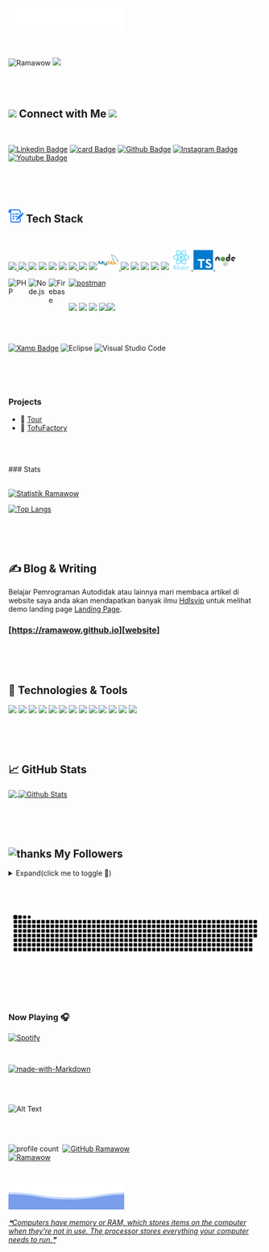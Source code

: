 ![Ramawow](https://raw.githubusercontent.com/Ramawow/Ramawow/main/top_wave2.svg)

<br>
<br>


<img src="https://readme-typing-svg.herokuapp.com?font=Kaushan+Script&size=50&duration=3800&color=447FF7&background=FFFFFF00&center=true&vCenter=true&width=650&height=55&lines=Hey!+It's+Ramawow+%F0%9F%91%8B%F0%9F%8F%BB;I+am+a+Fullstack+Developer+%F0%9F%91%A9%F0%9F%8F%BB%E2%80%8D%F0%9F%92%BB;I+am+a+Designer+%F0%9F%91%A9%F0%9F%8F%BB%E2%80%8D%F0%9F%92%BB;I+am+a+Freelancer+%F0%9F%91%A9%F0%9F%8F%BB%E2%80%8D%F0%9F%92%BB;I+am+a+Video+Editors+%F0%9F%91%A9%F0%9F%8F%BB%E2%80%8D%F0%9F%92%BB;I+am+from+Indonesia+%F0%9F%91%8B%F0%9F%8F%BB;" alt="Ramawow" width="950" height="90">

<img src="https://user-images.githubusercontent.com/73097560/115834477-dbab4500-a447-11eb-908a-139a6edaec5c.gif">  
<br>
<br>
<br>
<img src="https://www.animatedimages.org/data/media/562/animated-line-image-0184.gif" width="100%" height="1"/>

## <img src="https://raw.githubusercontent.com/Ramawow/Ramawow.github.io/master/img/R.ico" width="30"> Connect with Me <img src="https://www.animatedimages.org/data/media/56/animated-computer-image-0077.gif" width="50" height=""></img>

<br>

[![Linkedin Badge](https://img.shields.io/badge/-LinkedIn-blue?style=social-square&logo=Linkedin&logoColor=white&link=https://www.linkedin.com/in/rama-dhan/)](https://www.linkedin.com/in/rama-dhan/)
[![card Badge](https://img.shields.io/badge/ProtonMail-8B89CC?style=social-square&logo=protonmail&logoColor=white)](mailto:rmt0276@gmail.com)
[![Github Badge](https://img.shields.io/badge/-Github-000?style=social-square&logo=Github&logoColor=white&link=https://github.com/ramawow)](https://github.com/Ramawow)
[![Instagram Badge](https://img.shields.io/badge/-Instagram-red?style=social-square&logo=Instagram&logoColor=white&link=https://instagram.com/muhammadramadhantaufiq)](https://instagram.com/muhammadramadhantaufiq)
[![Youtube Badge](https://img.shields.io/youtube/channel/subscribers/UC6DRs2WBcTosEKqLUbgu5xA?color=%23ff0000&label=Ad%20Follow&logo=youtube&logoColor=%23ffffff&style=for-the-badge)](https://www.youtube.com/channel/UCzinBrdKGXhaxjkkw8QmOBw)


<br> <br>
<img src="https://www.animatedimages.org/data/media/562/animated-line-image-0429.gif" width="100%" height="2,5"/>
<br>
## <img src="https://github.com/MGBrave/certificados/blob/main/certificados/logomgg/lista.png" width="30"> Tech Stack  
<br>
      
<a href="https://www.w3.org/html/" target="_blank" rel="noreferrer"><img src="https://cdn.jsdelivr.net/gh/devicons/devicon/icons/html5/html5-plain-wordmark.svg" width= "40"/>  </a> <a href="https://www.w3schools.com/css/" target="_blank" rel="noreferrer"> <img src="https://cdn.jsdelivr.net/gh/devicons/devicon/icons/css3/css3-original-wordmark.svg" width= "40"/> </a> <img src="https://cdn.jsdelivr.net/gh/devicons/devicon/icons/sass/sass-original.svg" width= "40"/>  <img src="https://cdn.jsdelivr.net/gh/devicons/devicon/icons/javascript/javascript-original.svg" width= "40"/>  <img src="https://cdn.jsdelivr.net/gh/devicons/devicon/icons/java/java-original-wordmark.svg" width= "40"/>  <img src="https://cdn.jsdelivr.net/gh/devicons/devicon/icons/markdown/markdown-original.svg" width= "40"/> <a href="https://getbootstrap.com" target="_blank" rel="noreferrer"> <img src="https://cdn.jsdelivr.net/gh/devicons/devicon/icons/bootstrap/bootstrap-original-wordmark.svg" width= "40"/> </a> <img src="https://cdn.jsdelivr.net/gh/devicons/devicon/icons/angularjs/angularjs-original.svg" width= "40"/> <img src="https://cdn.jsdelivr.net/gh/devicons/devicon/icons/nodejs/nodejs-original.svg" width= "40"/>   <a href="https://www.mysql.com/" target="_blank" rel="noreferrer"> <img src="https://raw.githubusercontent.com/devicons/devicon/master/icons/mysql/mysql-original-wordmark.svg" alt="mysql" width="40" height="40" /> </a>  <img src="https://cdn.jsdelivr.net/gh/devicons/devicon/icons/spring/spring-original.svg" width= "40"/>  <img src="https://cdn.jsdelivr.net/gh/devicons/devicon/icons/jquery/jquery-plain-wordmark.svg"  width= "40"/> <img src="https://cdn.jsdelivr.net/gh/devicons/devicon/icons/git/git-original.svg" width= "40"/> <img src="https://cdn.jsdelivr.net/gh/devicons/devicon/icons/github/github-original.svg"  width= "40"/> <img src="https://cdn.jsdelivr.net/gh/devicons/devicon/icons/python/python-original.svg"  width= "40" />  <a href="https://reactjs.org/" target="_blank" rel="noreferrer"> <img src="https://raw.githubusercontent.com/devicons/devicon/master/icons/react/react-original-wordmark.svg" alt="react" width="40" height="40" /> </a> <a href="https://www.typescriptlang.org/" target="_blank" rel="noreferrer" > <img src="https://raw.githubusercontent.com/devicons/devicon/master/icons/typescript/typescript-original.svg" alt="typescript" width="40" height="40" /> </a> <a href="https://nodejs.org" target="_blank" rel="noreferrer"> <img src="https://raw.githubusercontent.com/devicons/devicon/master/icons/nodejs/nodejs-original-wordmark.svg" alt="nodejs" width="40" height="40" /> </a>

<img align="left" alt="PHP" width="40px" src="https://cdn.iconscout.com/icon/free/png-256/php-99-1175127.png"/>
<img align="left" alt="Node.js" width="40px" src="https://cdn.iconscout.com/icon/free/png-256/node-dot-js-3628953-3030178.png" />
<img align="left" alt="Firebase" width="40px" src="https://cdn.iconscout.com/icon/free/png-256/firebase-1-282796.png" />
<a href="https://postman.com" target="_blank" rel="noreferrer"> <img src="https://www.vectorlogo.zone/logos/getpostman/getpostman-icon.svg" alt="postman" width="40" height="40" /> </a>

           
  <br>        
  <br>         
          
 
 
<img src="https://cdn.jsdelivr.net/gh/devicons/devicon/icons/gimp/gimp-original-wordmark.svg" width= "30" /> <img src="https://cdn.jsdelivr.net/gh/devicons/devicon/icons/intellij/intellij-original.svg" width= "30" />  <img src="https://cdn.iconscout.com/icon/free/png-256/visual-studio-code-3251603-2724650.png" width= "30"/> <img src="https://cdn.jsdelivr.net/gh/devicons/devicon/icons/figma/figma-original.svg" width= "30"/><img src="https://raw.githubusercontent.com/martageraldo/awesome-badges/f2e698d53e403180c7d390f97745e3e794ada8aa/img/inkscape.svg" width= "30"/>

<br>

<br>



[![Xamp Badge](https://img.shields.io/badge/Xampp-F37623?style=social-square&logo=xampp&logoColor=white)]()
![Eclipse](https://img.shields.io/badge/Eclipse-FE7A16.svg?style=social-square&logo=Eclipse&logoColor=white)
![Visual Studio Code](https://img.shields.io/badge/visual_studio-code-%23575757.svg?style=social-square&logo=visual-studio-code&logoColor=important)



<br>
<img src="https://www.animatedimages.org/data/media/562/animated-line-image-0429.gif" width="100%" height="2,5"/>

<br>
<br>

### Projects
- 💬 [Tour][app1]
- 🧈 [TofuFactory][app2]

<br>
<img src="https://www.animatedimages.org/data/media/562/animated-line-image-0429.gif" width="100%" height="2,5"/>

<br>
<br>
### Stats

<br/>
<br/>

[![Statistik Ramawow](https://github-readme-stats.vercel.app/api?username=Ramawow&theme=github_dark&hide=contribs,commits&show_icons=true&custom_title=Statistik%20zonemedia)](https://github.com/Ramawow)

[![Top Langs](https://github-readme-stats.vercel.app/api/top-langs/?username=Ramawow&theme=github_dark&exclude_repo=font-awesome-pro&custom_title=Bahasa%20Yang%20Sering%20Digunakan)](https://github.com/Ramawow)

[app1]: https://ramawow.github.io/Wisata-Selo
[app2]: https://tahupakgi.abye.dev
[website]: https://ramawow.github.io

<br>
<img src="https://www.animatedimages.org/data/media/562/animated-line-image-0429.gif" width="100%" height="2,5"/>

<br>
<br>

## &#x270d; Blog & Writing

Belajar Pemrograman Autodidak atau lainnya mari membaca artikel di website saya anda akan mendapatkan banyak ilmu [Hdlsvip](https://www.samuelpasaribu.com) untuk melihat demo landing page [Landing Page](https://www.samuelpasaribu.com).
### [https://ramawow.github.io][website]

<br>
<img src="https://www.animatedimages.org/data/media/562/animated-line-image-0429.gif" width="100%" height="2,5"/>

<br>
<br>

## 🔧 Technologies & Tools
![](https://img.shields.io/badge/OS-Linux-informational?style=flat&logo=linux&logoColor=white&color=2bbc8a)
![](https://img.shields.io/badge/Editor-IntelliJ_IDEA-informational?style=flat&logo=intellij-idea&logoColor=white&color=2bbc8a)
![](https://img.shields.io/badge/Code-Python-informational?style=flat&logo=python&logoColor=white&color=2bbc8a)
![](https://img.shields.io/badge/Code-JavaScript-informational?style=flat&logo=javascript&logoColor=white&color=2bbc8a)
![](https://img.shields.io/badge/Code-Golang-informational?style=flat&logo=go&logoColor=white&color=2bbc8a)
![](https://img.shields.io/badge/Code-Make-informational?style=flat&logo=cmake&logoColor=white&color=2bbc8a)
![](https://img.shields.io/badge/Code-Vue-informational?style=flat&logo=vue.js&logoColor=white&color=2bbc8a)
![](https://img.shields.io/badge/Shell-Bash-informational?style=flat&logo=gnu-bash&logoColor=white&color=2bbc8a)
![](https://img.shields.io/badge/Tools-PostgreSQL-informational?style=flat&logo=postgresql&logoColor=white&color=2bbc8a)
![](https://img.shields.io/badge/Tools-Docker-informational?style=flat&logo=docker&logoColor=white&color=2bbc8a)
![](https://img.shields.io/badge/Tools-Kubernetes-informational?style=flat&logo=kubernetes&logoColor=white&color=2bbc8a)
![](https://img.shields.io/badge/Tools-Red_Hat_OpenShift-informational?style=flat&logo=red-hat-open-shift&logoColor=white&color=2bbc8a)
![](https://img.shields.io/badge/Cloud-Digital_Ocean-informational?style=flat&logo=digitalocean&logoColor=white&color=2bbc8a)

<br>
<img src="https://www.animatedimages.org/data/media/562/animated-line-image-0429.gif" width="100%" height="2,5"/>

<br>
<br>

## &#x1f4c8; GitHub Stats
<a href="https://github.com/Ramawow/Ramawow">
  <img align="center" src="https://github-readme-stats.vercel.app/api/top-langs/?username=Ramawow&theme=algolia&hide_border=true&langs_count=5" />
</a>
<a href="https://github.com/Ramawow/Ramawow">
  <img align="center" src="https://github-readme-stats.vercel.app/api?username=Ramawow&show_icons=true&theme=algolia&hide_border=true&count_private=true&line_height=27" alt="Github Stats" alt="Ramawow's GitHub Stats" />
</a>

<br/>
<br/>

<img src="https://www.animatedimages.org/data/media/562/animated-line-image-0429.gif" width="100%" height="1"/>


<br>
<br>


<br>



## <img src="https://www.animatedimages.org/data/media/466/animated-thank-you-image-0156.gif" width="60px;" height="60px" alt="thanks"/>  My Followers

<details>
<summary>Expand(click me to toggle 👀)</summary>

<br>
<img src="https://www.animatedimages.org/data/media/562/animated-line-image-0370.gif" width="100%" height="5px"></img>

<br>
<br>

<!--START_SECTION:top-followers-->
<table>
  <tr>
    <td align="center">
      <a href="https://github.com/Arsybai">
        <img src="https://avatars.githubusercontent.com/u/33319709?v=4" width="50px;" alt="arsybai"/>
      </a>
      <br />
      <a href="https://github.com/Arsybai">arsybai</a>
    </td>
    <td align="center">
      <a href="https://github.com/R4m4w0w">
        <img src="https://avatars.githubusercontent.com/u/129609672?v=4" width="50px;" alt="r4m4wow"/>
      </a>
      <br />
      <a href="https://github.com/R4m4w0w">rama</a>
    </td>
    <td align="center">
      <a hrefhttps://github.com/faridkinyobi">
        <img src="https://avatars.githubusercontent.com/u/113663696?v=4" width="50px;" alt="faridkinyobi"/>
      </a>
      <br />
      <a href="https://github.com/faridkinyobi">faridkinyobi</a>
    </td>
    <td align="center">
      <a href="https://github.com/Kvrooo">
        <img src="https://avatars.githubusercontent.com/u/111233993?v=4" width="50px;" alt="kvrooo"/>
      </a>
      <br />
      <a href="https://github.com/Kvrooo">rian</a>
    </td>
    <td align="center">
      <a href="https://github.com/deatyity">
        <img src="https://avatars.githubusercontent.com/u/111192602?v=4" width="50px;" alt="deatyity"/>
      </a>
      <br />
      <a href="https://github.com/deatyity">Nadea</a>
    </td>
    
  </tr>
   <!--
    **********************
     -->
</table>
<img src="https://www.animatedimages.org/data/media/562/animated-line-image-0370.gif" width="100%" height="5px"/>

</details>
<!--END_SECTION:top-followers-->

<img src="https://www.animatedimages.org/data/media/562/animated-line-image-0429.gif" width="100%" height="2,5"/>

<br>
<br>


 

<br>


![Snake animation](https://raw.githubusercontent.com/Envoy-VC/Envoy-VC/output/github-contribution-grid-snake.svg)

<br>




<br>

<img src="https://www.animatedimages.org/data/media/562/animated-line-image-0184.gif" width="100%" height="2,5"/>

<br>

### Now Playing 🎧

[![Spotify](https://github-readme-remake.vercel.app/api/spotify)](https://open.spotify.com/playlist/1vB47FRDNhBzSLXiYHe11J)
<br/>

<img src="https://www.animatedimages.org/data/media/562/animated-line-image-0184.gif" width="100%" height="2,5"/>

<br>

[![made-with-Markdown](https://img.shields.io/badge/Made%20with-Markdown-0078D4.svg)](http://commonmark.org) 

<br>
<br>

![Alt Text](https://cdn-images-1.medium.com/max/1600/1*g3zcRSjUu50p7_1brc9c2Q.gif)

<br/>
<img src="https://www.animatedimages.org/data/media/562/animated-line-image-0184.gif" width="100%" height="2,5"/>
<br/>

![profile count](https://komarev.com/ghpvc/?username=Ramawow&color=red)&nbsp;
[![GitHub Ramawow](https://img.shields.io/github/followers/Ramawow?label=follow&style=social)](https://github.com/Ramawow)&nbsp;
<br>
[![Ramawow](https://img.shields.io/badge/-Github-000?style=social-square&logo=Github&logoColor=white&link=https://github.com/Ramawow)](https://ramawow.github.io)

<br/>

![Ramawow](https://raw.githubusercontent.com/Ramawow/Ramawow/main/bottom_header.svg)


<a href="https://github.com/marketplace/actions/quote-readme">
<!--STARTS_HERE_QUOTE_README-->
<i>❝Computers have memory or RAM, which stores items on the computer when they’re not in use. The processor stores everything your computer needs to run.❞</i>
<!--ENDS_HERE_QUOTE_README-->
 </a>
